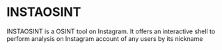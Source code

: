 # INSTAOSINT
INSTAOSINT is a OSINT tool on Instagram. It offers an interactive shell to perform analysis on Instagram account of any users by its nickname
